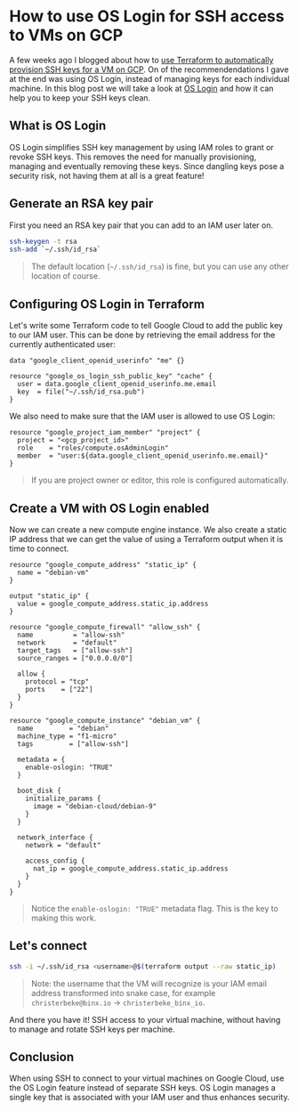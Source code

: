 # How to use OS Login for SSH access to VMs on GCP

A few weeks ago I blogged about how to [use Terraform to automatically provision SSH keys for a VM on GCP](https://binx.io/blog/2022/01/07/how-to-create-a-vm-with-ssh-enabled-on-gcp/).
On of the recommendendations I gave at the end was using OS Login, instead of managing keys for each individual machine.
In this blog post we will take a look at [OS Login](https://cloud.google.com/compute/docs/instances/managing-instance-access) and how it can help you to keep your SSH keys clean.

## What is OS Login

OS Login simplifies SSH key management by using IAM roles to grant or revoke SSH keys.
This removes the need for manually provisioning, managing and eventually removing these keys.
Since dangling keys pose a security risk, not having them at all is a great feature!

## Generate an RSA key pair

First you need an RSA key pair that you can add to an IAM user later on.

```bash
ssh-keygen -t rsa
ssh-add `~/.ssh/id_rsa`
```

> The default location (`~/.ssh/id_rsa`) is fine, but you can use any other location of course.

## Configuring OS Login in Terraform

Let's write some Terraform code to tell Google Cloud to add the public key to our IAM user.
This can be done by retrieving the email address for the currently authenticated user:

```hcl
data "google_client_openid_userinfo" "me" {}

resource "google_os_login_ssh_public_key" "cache" {
  user = data.google_client_openid_userinfo.me.email
  key  = file("~/.ssh/id_rsa.pub")
}
```

We also need to make sure that the IAM user is allowed to use OS Login:

```hcl
resource "google_project_iam_member" "project" {
  project = "<gcp_project_id>"
  role    = "roles/compute.osAdminLogin"
  member  = "user:${data.google_client_openid_userinfo.me.email}"
}
```

> If you are project owner or editor, this role is configured automatically.

## Create a VM with OS Login enabled

Now we can create a new compute engine instance.
We also create a static IP address that we can get the value of using a Terraform output when it is time to connect.

```hcl
resource "google_compute_address" "static_ip" {
  name = "debian-vm"
}

output "static_ip" {
  value = google_compute_address.static_ip.address
}

resource "google_compute_firewall" "allow_ssh" {
  name          = "allow-ssh"
  network       = "default"
  target_tags   = ["allow-ssh"]
  source_ranges = ["0.0.0.0/0"]

  allow {
    protocol = "tcp"
    ports    = ["22"]
  }
}

resource "google_compute_instance" "debian_vm" {
  name         = "debian"
  machine_type = "f1-micro"
  tags         = ["allow-ssh"]

  metadata = {
    enable-oslogin: "TRUE"
  }

  boot_disk {
    initialize_params {
      image = "debian-cloud/debian-9"
    }
  }

  network_interface {
    network = "default"

    access_config {
      nat_ip = google_compute_address.static_ip.address
    }
  }
}
```

> Notice the `enable-oslogin: "TRUE"` metadata flag. This is the key to making this work.

## Let's connect

```bash
ssh -i ~/.ssh/id_rsa <username>@$(terraform output --raw static_ip)
```

> Note: the username that the VM will recognize is your IAM email address transformed into snake case, for example `christerbeke@binx.io` -> `christerbeke_binx_io`.

And there you have it! SSH access to your virtual machine, without having to manage and rotate SSH keys per machine.

## Conclusion

When using SSH to connect to your virtual machines on Google Cloud, use the OS Login feature instead of separate SSH keys.
OS Login manages a single key that is associated with your IAM user and thus enhances security.
